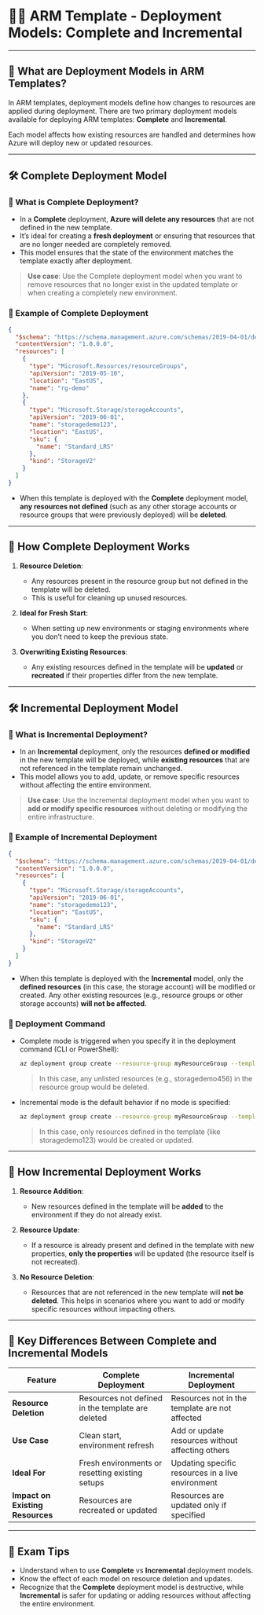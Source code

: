 # 🧑‍💻 ARM Template - Deployment Models: Complete and Incremental

---

## 📌 What are Deployment Models in ARM Templates?

In ARM templates, deployment models define how changes to resources are applied during deployment. There are two primary deployment models available for deploying ARM templates: **Complete** and **Incremental**.

Each model affects how existing resources are handled and determines how Azure will deploy new or updated resources.

---

## 🛠️ Complete Deployment Model

### 📌 What is Complete Deployment?

- In a **Complete** deployment, **Azure will delete any resources** that are not defined in the new template.
- It’s ideal for creating a **fresh deployment** or ensuring that resources that are no longer needed are completely removed.
- This model ensures that the state of the environment matches the template exactly after deployment.
  
> **Use case**: Use the Complete deployment model when you want to remove resources that no longer exist in the updated template or when creating a completely new environment.

### 🧱 Example of Complete Deployment

```json
{
  "$schema": "https://schema.management.azure.com/schemas/2019-04-01/deploymentTemplate.json#",
  "contentVersion": "1.0.0.0",
  "resources": [
    {
      "type": "Microsoft.Resources/resourceGroups",
      "apiVersion": "2019-05-10",
      "location": "EastUS",
      "name": "rg-demo"
    },
    {
      "type": "Microsoft.Storage/storageAccounts",
      "apiVersion": "2019-06-01",
      "name": "storagedemo123",
      "location": "EastUS",
      "sku": {
        "name": "Standard_LRS"
      },
      "kind": "StorageV2"
    }
  ]
}
```

- When this template is deployed with the **Complete** deployment model, **any resources not defined** (such as any other storage accounts or resource groups that were previously deployed) will be **deleted**.

---

## 🧱 How Complete Deployment Works

1. **Resource Deletion**:
   - Any resources present in the resource group but not defined in the template will be deleted.
   - This is useful for cleaning up unused resources.

2. **Ideal for Fresh Start**:
   - When setting up new environments or staging environments where you don’t need to keep the previous state.

3. **Overwriting Existing Resources**:
   - Any existing resources defined in the template will be **updated** or **recreated** if their properties differ from the new template.

---

## 🛠️ Incremental Deployment Model

### 📌 What is Incremental Deployment?

- In an **Incremental** deployment, only the resources **defined or modified** in the new template will be deployed, while **existing resources** that are not referenced in the template remain unchanged.
- This model allows you to add, update, or remove specific resources without affecting the entire environment.

> **Use case**: Use the Incremental deployment model when you want to **add or modify specific resources** without deleting or modifying the entire infrastructure.

### 🧱 Example of Incremental Deployment

```json
{
  "$schema": "https://schema.management.azure.com/schemas/2019-04-01/deploymentTemplate.json#",
  "contentVersion": "1.0.0.0",
  "resources": [
    {
      "type": "Microsoft.Storage/storageAccounts",
      "apiVersion": "2019-06-01",
      "name": "storagedemo123",
      "location": "EastUS",
      "sku": {
        "name": "Standard_LRS"
      },
      "kind": "StorageV2"
    }
  ]
}
```

- When this template is deployed with the **Incremental** model, only the **defined resources** (in this case, the storage account) will be modified or created. Any other existing resources (e.g., resource groups or other storage accounts) **will not be affected**.


### 🧱 Deployment Command

- Complete mode is triggered when you specify it in the deployment command (CLI or PowerShell):

    ``` bash
    az deployment group create --resource-group myResourceGroup --template-file template.json --mode Complete
    ```
    >In this case, any unlisted resources (e.g., storagedemo456) in the resource group would be deleted.

- Incremental mode is the default behavior if no mode is specified:

    ``` bash
    az deployment group create --resource-group myResourceGroup --template-file template.json --mode Incremental
    ```

    >In this case, only resources defined in the template (like storagedemo123) would be created or updated.

---

## 🧱 How Incremental Deployment Works

1. **Resource Addition**:
   - New resources defined in the template will be **added** to the environment if they do not already exist.

2. **Resource Update**:
   - If a resource is already present and defined in the template with new properties, **only the properties** will be updated (the resource itself is not recreated).

3. **No Resource Deletion**:
   - Resources that are not referenced in the new template will **not be deleted**. This helps in scenarios where you want to add or modify specific resources without impacting others.

---

## 🧠 Key Differences Between Complete and Incremental Models

| Feature                     | Complete Deployment                               | Incremental Deployment                           |
|-----------------------------|--------------------------------------------------|--------------------------------------------------|
| **Resource Deletion**        | Resources not defined in the template are deleted | Resources not in the template are not affected   |
| **Use Case**                 | Clean start, environment refresh                | Add or update resources without affecting others |
| **Ideal For**                | Fresh environments or resetting existing setups  | Updating specific resources in a live environment |
| **Impact on Existing Resources** | Resources are recreated or updated | Resources are updated only if specified          |

---

## 🧠 Exam Tips

- Understand when to use **Complete** vs **Incremental** deployment models.
- Know the effect of each model on resource deletion and updates.
- Recognize that the **Complete** deployment model is destructive, while **Incremental** is safer for updating or adding resources without affecting the entire environment.

